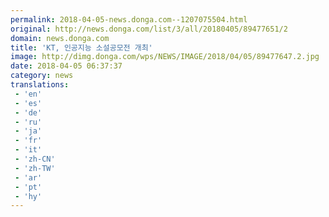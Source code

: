 ```yaml
---
permalink: 2018-04-05-news.donga.com--1207075504.html
original: http://news.donga.com/list/3/all/20180405/89477651/2
domain: news.donga.com
title: 'KT, 인공지능 소설공모전 개최'
image: http://dimg.donga.com/wps/NEWS/IMAGE/2018/04/05/89477647.2.jpg
date: 2018-04-05 06:37:37
category: news
translations: 
 - 'en'
 - 'es'
 - 'de'
 - 'ru'
 - 'ja'
 - 'fr'
 - 'it'
 - 'zh-CN'
 - 'zh-TW'
 - 'ar'
 - 'pt'
 - 'hy'
---
```


